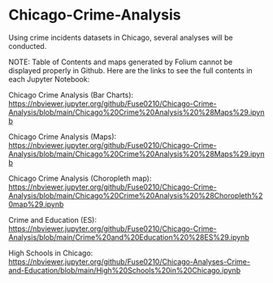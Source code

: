 # Chicago-Crime-Analysis
Using crime incidents datasets in Chicago, several analyses will be conducted. 

NOTE: Table of Contents and maps generated by Folium cannot be displayed properly in Github. Here are the links to see the full contents in each Jupyter Notebook: 

Chicago Crime Analysis (Bar Charts): https://nbviewer.jupyter.org/github/Fuse0210/Chicago-Crime-Analysis/blob/main/Chicago%20Crime%20Analysis%20%28Maps%29.ipynb

Chicago Crime Analysis (Maps): https://nbviewer.jupyter.org/github/Fuse0210/Chicago-Crime-Analysis/blob/main/Chicago%20Crime%20Analysis%20%28Maps%29.ipynb

Chicago Crime Analysis (Choropleth map): https://nbviewer.jupyter.org/github/Fuse0210/Chicago-Crime-Analysis/blob/main/Chicago%20Crime%20Analysis%20%28Choropleth%20map%29.ipynb

Crime and Education (ES): https://nbviewer.jupyter.org/github/Fuse0210/Chicago-Crime-Analysis/blob/main/Crime%20and%20Education%20%28ES%29.ipynb

High Schools in Chicago: https://nbviewer.jupyter.org/github/Fuse0210/Chicago-Analyses-Crime-and-Education/blob/main/High%20Schools%20in%20Chicago.ipynb
